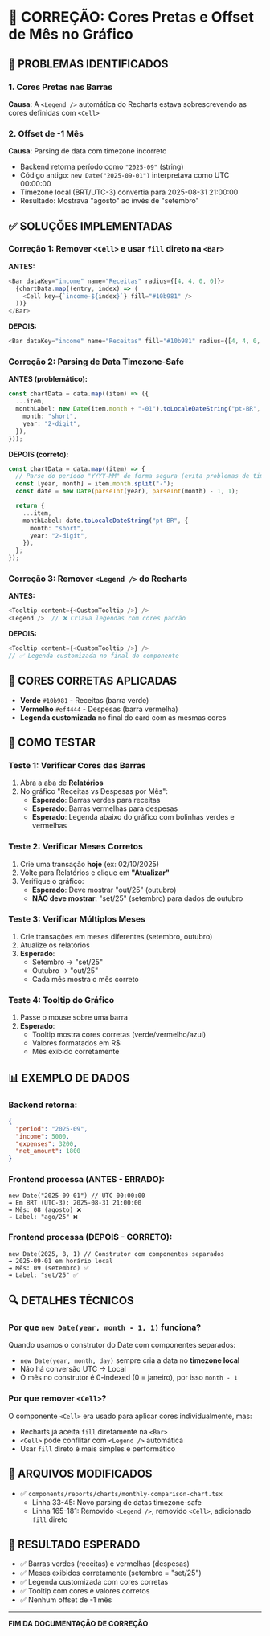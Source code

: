 # 🔧 CORREÇÃO: Cores Pretas e Offset de Mês no Gráfico

## 🚨 PROBLEMAS IDENTIFICADOS

### 1. Cores Pretas nas Barras

**Causa**: A `<Legend />` automática do Recharts estava sobrescrevendo as cores definidas com `<Cell>`

### 2. Offset de -1 Mês

**Causa**: Parsing de data com timezone incorreto

- Backend retorna período como `"2025-09"` (string)
- Código antigo: `new Date("2025-09-01")` interpretava como UTC 00:00:00
- Timezone local (BRT/UTC-3) convertia para 2025-08-31 21:00:00
- Resultado: Mostrava "agosto" ao invés de "setembro"

## ✅ SOLUÇÕES IMPLEMENTADAS

### Correção 1: Remover `<Cell>` e usar `fill` direto na `<Bar>`

**ANTES:**

```typescript
<Bar dataKey="income" name="Receitas" radius={[4, 4, 0, 0]}>
  {chartData.map((entry, index) => (
    <Cell key={`income-${index}`} fill="#10b981" />
  ))}
</Bar>
```

**DEPOIS:**

```typescript
<Bar dataKey="income" name="Receitas" fill="#10b981" radius={[4, 4, 0, 0]} />
```

### Correção 2: Parsing de Data Timezone-Safe

**ANTES (problemático):**

```typescript
const chartData = data.map((item) => ({
  ...item,
  monthLabel: new Date(item.month + "-01").toLocaleDateString("pt-BR", {
    month: "short",
    year: "2-digit",
  }),
}));
```

**DEPOIS (correto):**

```typescript
const chartData = data.map((item) => {
  // Parse do período "YYYY-MM" de forma segura (evita problemas de timezone)
  const [year, month] = item.month.split("-");
  const date = new Date(parseInt(year), parseInt(month) - 1, 1);

  return {
    ...item,
    monthLabel: date.toLocaleDateString("pt-BR", {
      month: "short",
      year: "2-digit",
    }),
  };
});
```

### Correção 3: Remover `<Legend />` do Recharts

**ANTES:**

```typescript
<Tooltip content={<CustomTooltip />} />
<Legend />  // ❌ Criava legendas com cores padrão
```

**DEPOIS:**

```typescript
<Tooltip content={<CustomTooltip />} />
// ✅ Legenda customizada no final do componente
```

## 🎨 CORES CORRETAS APLICADAS

- **Verde** `#10b981` - Receitas (barra verde)
- **Vermelho** `#ef4444` - Despesas (barra vermelha)
- **Legenda customizada** no final do card com as mesmas cores

## 🧪 COMO TESTAR

### Teste 1: Verificar Cores das Barras

1. Abra a aba de **Relatórios**
2. No gráfico "Receitas vs Despesas por Mês":
   - **Esperado**: Barras verdes para receitas
   - **Esperado**: Barras vermelhas para despesas
   - **Esperado**: Legenda abaixo do gráfico com bolinhas verdes e vermelhas

### Teste 2: Verificar Meses Corretos

1. Crie uma transação **hoje** (ex: 02/10/2025)
2. Volte para Relatórios e clique em **"Atualizar"**
3. Verifique o gráfico:
   - **Esperado**: Deve mostrar "out/25" (outubro)
   - **NÃO deve mostrar**: "set/25" (setembro) para dados de outubro

### Teste 3: Verificar Múltiplos Meses

1. Crie transações em meses diferentes (setembro, outubro)
2. Atualize os relatórios
3. **Esperado**:
   - Setembro → "set/25"
   - Outubro → "out/25"
   - Cada mês mostra o mês correto

### Teste 4: Tooltip do Gráfico

1. Passe o mouse sobre uma barra
2. **Esperado**:
   - Tooltip mostra cores corretas (verde/vermelho/azul)
   - Valores formatados em R$
   - Mês exibido corretamente

## 📊 EXEMPLO DE DADOS

### Backend retorna:

```json
{
  "period": "2025-09",
  "income": 5000,
  "expenses": 3200,
  "net_amount": 1800
}
```

### Frontend processa (ANTES - ERRADO):

```
new Date("2025-09-01") // UTC 00:00:00
→ Em BRT (UTC-3): 2025-08-31 21:00:00
→ Mês: 08 (agosto) ❌
→ Label: "ago/25" ❌
```

### Frontend processa (DEPOIS - CORRETO):

```
new Date(2025, 8, 1) // Construtor com componentes separados
→ 2025-09-01 em horário local
→ Mês: 09 (setembro) ✅
→ Label: "set/25" ✅
```

## 🔍 DETALHES TÉCNICOS

### Por que `new Date(year, month - 1, 1)` funciona?

Quando usamos o construtor do Date com componentes separados:

- `new Date(year, month, day)` sempre cria a data no **timezone local**
- Não há conversão UTC → Local
- O mês no construtor é 0-indexed (0 = janeiro), por isso `month - 1`

### Por que remover `<Cell>`?

O componente `<Cell>` era usado para aplicar cores individualmente, mas:

- Recharts já aceita `fill` diretamente na `<Bar>`
- `<Cell>` pode conflitar com `<Legend />` automática
- Usar `fill` direto é mais simples e performático

## 📝 ARQUIVOS MODIFICADOS

- ✅ `components/reports/charts/monthly-comparison-chart.tsx`
  - Linha 33-45: Novo parsing de datas timezone-safe
  - Linha 165-181: Removido `<Legend />`, removido `<Cell>`, adicionado `fill` direto

## 🎯 RESULTADO ESPERADO

- ✅ Barras verdes (receitas) e vermelhas (despesas)
- ✅ Meses exibidos corretamente (setembro = "set/25")
- ✅ Legenda customizada com cores corretas
- ✅ Tooltip com cores e valores corretos
- ✅ Nenhum offset de -1 mês

---

**FIM DA DOCUMENTAÇÃO DE CORREÇÃO**




